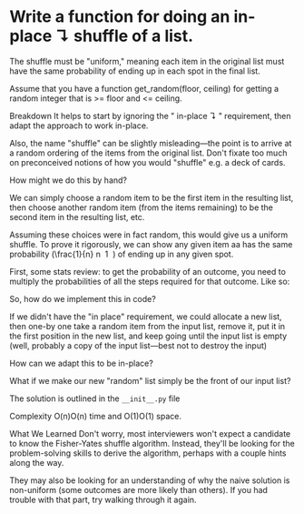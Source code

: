 # Write a function for doing an in-place ↴ shuffle of a list.
The shuffle must be "uniform," meaning each item in the original list must have the same probability of ending up in each spot in the final list.

Assume that you have a function get_random(floor, ceiling) for getting a random integer that is >= floor and <= ceiling.

Breakdown
It helps to start by ignoring the " in-place ↴ " requirement, then adapt the approach to work in-place.

Also, the name "shuffle" can be slightly misleading—the point is to arrive at a random ordering of the items from the original list. Don't fixate too much on preconceived notions of how you would "shuffle" e.g. a deck of cards.

How might we do this by hand?

We can simply choose a random item to be the first item in the resulting list, then choose another random item (from the items remaining) to be the second item in the resulting list, etc.

Assuming these choices were in fact random, this would give us a uniform shuffle. To prove it rigorously, we can show any given item aa has the same probability (\frac{1}{n}
​n
​
​1
​​ ) of ending up in any given spot.

First, some stats review: to get the probability of an outcome, you need to multiply the probabilities of all the steps required for that outcome. Like so:​

So, how do we implement this in code?

If we didn't have the "in place" requirement, we could allocate a new list, then one-by one take a random item from the input list, remove it, put it in the first position in the new list, and keep going until the input list is empty (well, probably a copy of the input list—best not to destroy the input)

How can we adapt this to be in-place?

What if we make our new "random" list simply be the front of our input list?

The solution is outlined in the `__init__.py` file

Complexity
O(n)O(n) time and O(1)O(1) space.

What We Learned
Don't worry, most interviewers won't expect a candidate to know the Fisher-Yates shuffle algorithm. Instead, they'll be looking for the problem-solving skills to derive the algorithm, perhaps with a couple hints along the way.

They may also be looking for an understanding of why the naive solution is non-uniform (some outcomes are more likely than others). If you had trouble with that part, try walking through it again.
